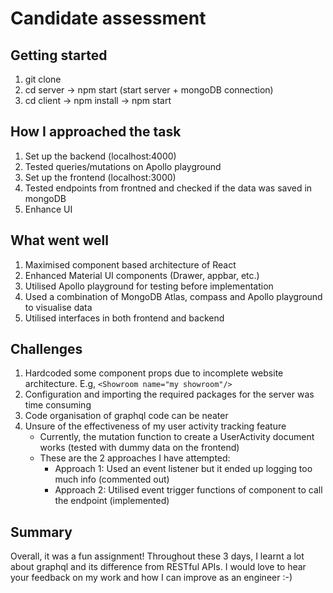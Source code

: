 # Candidate assessment

## Getting started
1. git clone
2. cd server -> npm start (start server + mongoDB connection)
3. cd client -> npm install -> npm start

## How I approached the task
1. Set up the backend (localhost:4000)
2. Tested queries/mutations on Apollo playground
3. Set up the frontend (localhost:3000)
4. Tested endpoints from frontned and checked if the data was saved in mongoDB
5. Enhance UI 

## What went well
1. Maximised component based architecture of React
2. Enhanced Material UI components (Drawer, appbar, etc.)
3. Utilised Apollo playground for testing before implementation 
4. Used a combination of MongoDB Atlas, compass and Apollo playground to visualise data
5. Utilised interfaces in both frontend and backend


## Challenges
1. Hardcoded some component props due to incomplete website architecture. E.g, ```<Showroom name="my showroom"/>```
2. Configuration and importing the required packages for the server was time consuming
3. Code organisation of graphql code can be neater
4. Unsure of the effectiveness of my user activity tracking feature
    - Currently, the mutation function to create a UserActivity document works (tested with dummy data on the frontend)
    - These are the 2 approaches I have attempted:
        - Approach 1: Used an event listener but it ended up logging too much info (commented out)
        - Approach 2: Utilised event trigger functions of component to call the endpoint (implemented)
   

## Summary 
Overall, it was a fun assignment! Throughout these 3 days, I learnt a lot about graphql and its difference from RESTful APIs. 
I would love to hear your feedback on my work and how I can improve as an engineer :-)

